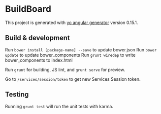 # BuildBoard

This project is generated with [yo angular generator](https://github.com/yeoman/generator-angular)
version 0.15.1.

## Build & development

Run `bower install [package-name] --save` to update bower.json
Run `bower update` to update bower_components
Run `grunt wiredep` to write bower_components to index.html

Run `grunt` for building, JS lint, and `grunt serve` for preview.

Go to `/services/session/token` to get new Services Session token.

## Testing

Running `grunt test` will run the unit tests with karma.
